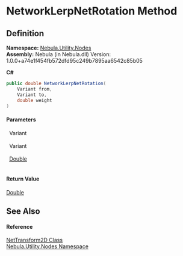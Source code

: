 # NetworkLerpNetRotation Method




## Definition
**Namespace:** <a href="N_Nebula_Utility_Nodes">Nebula.Utility.Nodes</a>  
**Assembly:** Nebula (in Nebula.dll) Version: 1.0.0+a74e1f454fb572dfd95c249b7895aa6542c85b05

**C#**
``` C#
public double NetworkLerpNetRotation(
	Variant from,
	Variant to,
	double weight
)
```



#### Parameters
<dl><dt>  Variant</dt><dd> </dd><dt>  Variant</dt><dd> </dd><dt>  <a href="https://learn.microsoft.com/dotnet/api/system.double" target="_blank" rel="noopener noreferrer">Double</a></dt><dd> </dd></dl>

#### Return Value
<a href="https://learn.microsoft.com/dotnet/api/system.double" target="_blank" rel="noopener noreferrer">Double</a>

## See Also


#### Reference
<a href="T_Nebula_Utility_Nodes_NetTransform2D">NetTransform2D Class</a>  
<a href="N_Nebula_Utility_Nodes">Nebula.Utility.Nodes Namespace</a>  
